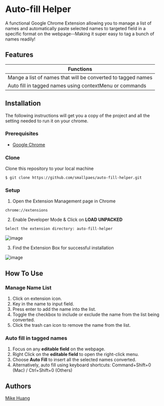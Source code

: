 # Auto-fill Helper

A functional Google Chrome Extension allowing you to manage a list of names and automatically paste selected names to targeted field in a specific format on the webpage--Making it super easy to tag a bunch of names readily!


## Features
| Functions                                                    |
| ------------------------------------------------------------ |
| Mange a list of names that will be converted to tagged names |
| Auto fill in tagged names using contextMenu or commands      |



## Installation
The following instructions will get you a copy of the project and all the setting needed to run it on your chrome.


### Prerequisites

- [Google Chrome](https://www.google.com/chrome/)

### Clone

Clone this repository to your local machine

```
$ git clone https://github.com/smallpaes/auto-fill-helper.git
```

### Setup

1. Open the Extension Management page in Chrome

```
chrome://extensions
```

2. Enable Developer Mode & Click on **LOAD UNPACKED**

```
Select the extension directory: auto-fill-helper
```

 ![image](https://drive.google.com/uc?export=view&id=1g_IrwSIggcCVmgqgHWcjI07Wt-jPS0RO)

3. Find the Extension Box for successful installation

![image](https://drive.google.com/uc?export=view&id=1U7_mOKCdQUylOO8Vy_gurbRectbGkrgw)

## How To Use
### Manage Name List
1. Click on extension icon.
2. Key in the name to input field.
3. Press enter to add the name into the list.
4. Toggle the checkbox to include or exclude the name from the list being converted.
5. Click the trash can icon to remove the name from the list.



### Auto fill in tagged names
1. Focus on any **editable field** on the webpage.
2. Right Click on the **editable field** to open the right-click menu.
3. Choose **Auto Fill** to insert all the selected names converted.
4. Alternatively, auto fill using keyboard shortcuts: Command+Shift+0 (Mac) / Ctrl+Shift+0 (Others)


## Authors
[Mike Huang](https://github.com/smallpaes)